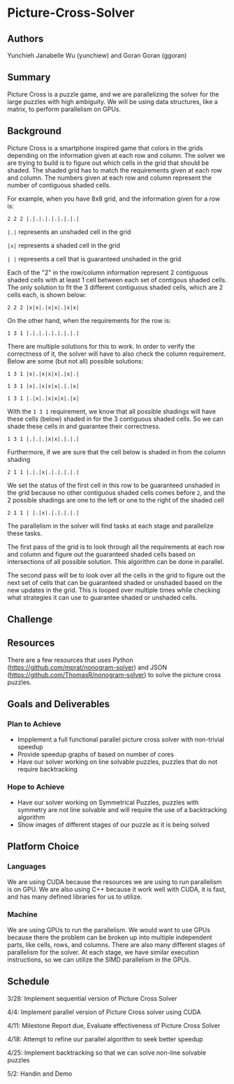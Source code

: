 # Picture-Cross-Solver
## Authors
Yunchieh Janabelle Wu (yunchiew) and Goran Goran (ggoran)

## Summary
Picture Cross is a puzzle game, and we are parallelizing the solver for the large puzzles with high ambiguity. We will be using data structures, like a matrix, to perform parallelism on GPUs.  

## Background
Picture Cross is a smartphone inspired game that colors in the grids depending on the information given at each row and column. The solver we are trying to build is to figure out which cells in the grid that should be shaded. The shaded grid has to match the requirements given at each row and column. The numbers given at each row and column represent the number of contiguous shaded cells. 

For example, when you have 8x8 grid, and the information given for a row is:

`2 2 2 |.|.|.|.|.|.|.|.|`

`|.|` represents an unshaded cell in the grid

`|x|` represents a shaded cell in the grid

`| |` represents a cell that is guaranteed unshaded in the grid

Each of the "2" in the row/column information represent 2 contiguous shaded cells with at least 1 cell between each set of contigous shaded cells. The only solution to fit the 3 different contiguous shaded cells, which are 2 cells each, is shown below:

`2 2 2 |x|x|.|x|x|.|x|x|`

On the other hand, when the requirements for the row is:

`1 3 1 |.|.|.|.|.|.|.|.|`

There are multiple solutions for this to work. In order to verify the correctness of it, the solver will have to also check the column requirement. Below are some  (but not all) possible solutions: 

`1 3 1 |x|.|x|x|x|.|x|.|`

`1 3 1 |x|.|x|x|x|.|.|x|`

`1 3 1 |.|x|.|x|x|x|.|x|`

With the `1 3 1` requirement, we know that all possible shadings will have these cells (below) shaded in for the 3 contiguous shaded cells. So we can shade these cells in and guarantee their correctness.

`1 3 1 |.|.|.|x|x|.|.|.|`

Furthermore, if we are sure that the cell below is shaded in from the column shading

`2 1 1 |.|.|x|.|.|.|.|.|`

We set the status of the first cell in this row to be guaranteed unshaded in the grid because no other contiguous shaded cells comes before `2`, and the 2 possible shadings are one to the left or one to the right of the shaded cell 

`2 1 1 | |.|x|.|.|.|.|.|`

The parallelism in the solver will find tasks at each stage and parallelize these tasks.

The first pass of the grid is to look through all the requirements at each row and column and figure out the guaranteed shaded cells based on intersections of all possible solution. This algorithm can be done in parallel.

The second pass will be to look over all the cells in the grid to figure out the next set of cells that can be guaranteed shaded or unshaded based on the new updates in the grid. This is looped over multiple times while checking what strategies it can use to guarantee shaded or unshaded cells.

## Challenge


## Resources
There are a few resources that uses Python (https://github.com/mprat/nonogram-solver) and JSON (https://github.com/ThomasR/nonogram-solver) to solve the picture cross puzzles.

## Goals and Deliverables
### Plan to Achieve
* Impplement a full functional parallel picture cross solver with non-trivial speedup
* Provide speedup graphs of based on number of cores
* Have our solver working on line solvable puzzles, puzzles that do not require backtracking

### Hope to Achieve
* Have our solver working on Symmetrical Puzzles, puzzles with symmetry are not line solvable and will require the use of a backtracking algorithm
* Show images of different stages of our puzzle as it is being solved


## Platform Choice
### Languages
We are using CUDA because the resources we are using to run parallelism is on GPU. We are also using C++ because it work well with CUDA, it is fast, and has many defined libraries for us to utilize.

### Machine
We are using GPUs to run the parallelism. We would want to use GPUs because there the problem can be broken up into multiple independent parts, like cells, rows, and columns. There are also many different stages of parallelism for the solver. At each stage, we have similar execution instructions, so we can utilize the SIMD parallelism in the GPUs. 

## Schedule
3/28: Implement sequential version of Picture Cross Solver

4/4: Implement parallel version of Picture Cross solver using CUDA

4/11: Milestone Report due, Evaluate effectiveness of Picture Cross Solver

4/18: Attempt to refine our parallel algorithm to seek better speedup

4/25: Implement backtracking so that we can solve non-line solvable puzzles

5/2: Handin and Demo
